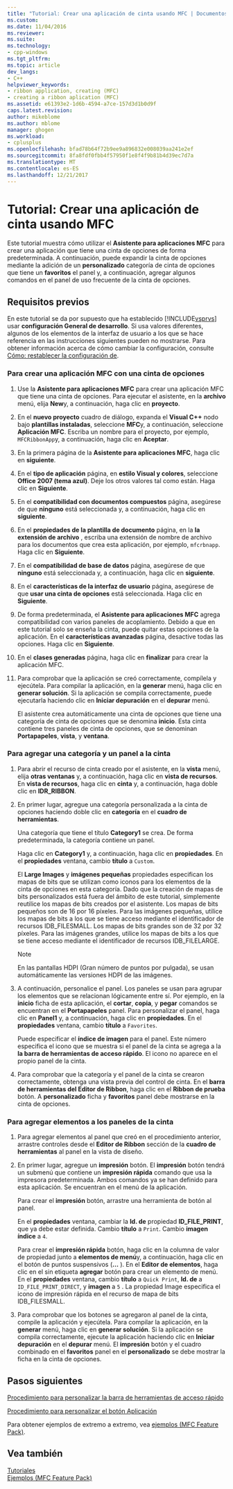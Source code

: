 ```yaml
---
title: "Tutorial: Crear una aplicación de cinta usando MFC | Documentos de Microsoft"
ms.custom: 
ms.date: 11/04/2016
ms.reviewer: 
ms.suite: 
ms.technology:
- cpp-windows
ms.tgt_pltfrm: 
ms.topic: article
dev_langs:
- C++
helpviewer_keywords:
- ribbon application, creating (MFC)
- creating a ribbon aplication (MFC)
ms.assetid: e61393e2-1d6b-4594-a7ce-157d3d1b0d9f
caps.latest.revision: 
author: mikeblome
ms.author: mblome
manager: ghogen
ms.workload:
- cplusplus
ms.openlocfilehash: bfad78b64f72b9ee9a896832e008039aa241e2ef
ms.sourcegitcommit: 8fa8fdf0fbb4f57950f1e8f4f9b81b4d39ec7d7a
ms.translationtype: MT
ms.contentlocale: es-ES
ms.lasthandoff: 12/21/2017
---
```

# <a name="walkthrough-creating-a-ribbon-application-by-using-mfc"></a>Tutorial: Crear una aplicación de cinta usando MFC
Este tutorial muestra cómo utilizar el **Asistente para aplicaciones MFC** para crear una aplicación que tiene una cinta de opciones de forma predeterminada. A continuación, puede expandir la cinta de opciones mediante la adición de un **personalizado** categoría de cinta de opciones que tiene un **favoritos** el panel y, a continuación, agregar algunos comandos en el panel de uso frecuente de la cinta de opciones.  
  
## <a name="prerequisites"></a>Requisitos previos  
 En este tutorial se da por supuesto que ha establecido [!INCLUDE[vsprvs](../assembler/masm/includes/vsprvs_md.md)] usar **configuración General de desarrollo**. Si usa valores diferentes, algunos de los elementos de la interfaz de usuario a los que se hace referencia en las instrucciones siguientes pueden no mostrarse. Para obtener información acerca de cómo cambiar la configuración, consulte [Cómo: restablecer la configuración de](http://msdn.microsoft.com/en-us/c95c51be-e609-4769-abba-65e6beedec76).  
  
### <a name="to-create-an-mfc-application-that-has-a-ribbon"></a>Para crear una aplicación MFC con una cinta de opciones  
  
1.  Use la **Asistente para aplicaciones MFC** para crear una aplicación MFC que tiene una cinta de opciones. Para ejecutar el asistente, en la **archivo** menú, elija **New**y, a continuación, haga clic en **proyecto**.  
  
2.  En el **nuevo proyecto** cuadro de diálogo, expanda el **Visual C++** nodo bajo **plantillas instaladas**, seleccione **MFC**y, a continuación, seleccione  **Aplicación MFC**. Escriba un nombre para el proyecto, por ejemplo, `MFCRibbonApp`y, a continuación, haga clic en **Aceptar**.  
  
3.  En la primera página de la **Asistente para aplicaciones MFC**, haga clic en **siguiente**.  
  
4.  En el **tipo de aplicación** página, en **estilo Visual y colores**, seleccione **Office 2007 (tema azul)**. Deje los otros valores tal como están. Haga clic en **Siguiente**.  
  
5.  En el **compatibilidad con documentos compuestos** página, asegúrese de que **ninguno** está seleccionada y, a continuación, haga clic en **siguiente**.  
  
6.  En el **propiedades de la plantilla de documento** página, en la **la extensión de archivo** , escriba una extensión de nombre de archivo para los documentos que crea esta aplicación, por ejemplo, `mfcrbnapp`. Haga clic en **Siguiente**.  
  
7.  En el **compatibilidad de base de datos** página, asegúrese de que **ninguno** está seleccionada y, a continuación, haga clic en **siguiente**.  
  
8.  En el **características de la interfaz de usuario** página, asegúrese de que **usar una cinta de opciones** está seleccionada. Haga clic en **Siguiente**.  
  
9. De forma predeterminada, el **Asistente para aplicaciones MFC** agrega compatibilidad con varios paneles de acoplamiento. Debido a que en este tutorial solo se enseña la cinta, puede quitar estas opciones de la aplicación. En el **características avanzadas** página, desactive todas las opciones. Haga clic en **Siguiente**.  
  
10. En el **clases generadas** página, haga clic en **finalizar** para crear la aplicación MFC.  
  
11. Para comprobar que la aplicación se creó correctamente, compílela y ejecútela. Para compilar la aplicación, en la **generar** menú, haga clic en **generar solución**. Si la aplicación se compila correctamente, puede ejecutarla haciendo clic en **Iniciar depuración** en el **depurar** menú.  
  
     El asistente crea automáticamente una cinta de opciones que tiene una categoría de cinta de opciones que se denomina **inicio**. Esta cinta contiene tres paneles de cinta de opciones, que se denominan **Portapapeles**, **vista**, y **ventana**.  
  
### <a name="to-add-a-category-and-panel-to-the-ribbon"></a>Para agregar una categoría y un panel a la cinta  
  
1.  Para abrir el recurso de cinta creado por el asistente, en la **vista** menú, elija **otras ventanas** y, a continuación, haga clic en **vista de recursos**. En **vista de recursos**, haga clic en **cinta** y, a continuación, haga doble clic en **IDR_RIBBON**.  
  
2.  En primer lugar, agregue una categoría personalizada a la cinta de opciones haciendo doble clic en **categoría** en el **cuadro de herramientas**.  
  
     Una categoría que tiene el título **Category1** se crea. De forma predeterminada, la categoría contiene un panel.  
  
     Haga clic en **Category1** y, a continuación, haga clic en **propiedades**. En el **propiedades** ventana, cambio **título** a `Custom`.  
  
     El **Large Images** y **imágenes pequeñas** propiedades especifican los mapas de bits que se utilizan como iconos para los elementos de la cinta de opciones en esta categoría. Dado que la creación de mapas de bits personalizados está fuera del ámbito de este tutorial, simplemente reutilice los mapas de bits creados por el asistente. Los mapas de bits pequeños son de 16 por 16 píxeles. Para las imágenes pequeñas, utilice los mapas de bits a los que se tiene acceso mediante el identificador de recursos IDB_FILESMALL. Los mapas de bits grandes son de 32 por 32 píxeles. Para las imágenes grandes, utilice los mapas de bits a los que se tiene acceso mediante el identificador de recursos IDB_FILELARGE.  
  
    > [!NOTE]
    >  En las pantallas HDPI (Gran número de puntos por pulgada), se usan automáticamente las versiones HDPI de las imágenes.  
  
3.  A continuación, personalice el panel. Los paneles se usan para agrupar los elementos que se relacionan lógicamente entre sí. Por ejemplo, en la **inicio** ficha de esta aplicación, el **cortar**, **copia**, y **pegar** comandos se encuentran en el  **Portapapeles** panel. Para personalizar el panel, haga clic en **Panel1** y, a continuación, haga clic en **propiedades**. En el **propiedades** ventana, cambio **título** a `Favorites`.  
  
     Puede especificar el **índice de imagen** para el panel. Este número especifica el icono que se muestra si el panel de la cinta se agrega a la **la barra de herramientas de acceso rápido**. El icono no aparece en el propio panel de la cinta.  
  
4.  Para comprobar que la categoría y el panel de la cinta se crearon correctamente, obtenga una vista previa del control de cinta. En el **barra de herramientas del Editor de Ribbon**, haga clic en el **Ribbon de prueba** botón. A **personalizado** ficha y **favoritos** panel debe mostrarse en la cinta de opciones.  
  
### <a name="to-add-elements-to-the-ribbon-panels"></a>Para agregar elementos a los paneles de la cinta  
  
1.  Para agregar elementos al panel que creó en el procedimiento anterior, arrastre controles desde el **Editor de Ribbon** sección de la **cuadro de herramientas** al panel en la vista de diseño.  
  
2.  En primer lugar, agregue un **impresión** botón. El **impresión** botón tendrá un submenú que contiene un **impresión rápida** comando que usa la impresora predeterminada. Ambos comandos ya se han definido para esta aplicación. Se encuentran en el menú de la aplicación.  
  
     Para crear el **impresión** botón, arrastre una herramienta de botón al panel.  
  
     En el **propiedades** ventana, cambiar la **Id. de** propiedad **ID_FILE_PRINT**, que ya debe estar definida. Cambio **título** a `Print`. Cambio **imagen índice** a `4`.  
  
     Para crear el **impresión rápida** botón, haga clic en la columna de valor de propiedad junto a **elementos de menú**y, a continuación, haga clic en el botón de puntos suspensivos (**...** ). En el **Editor de elementos**, haga clic en el sin etiqueta **agregar** botón para crear un elemento de menú. En el **propiedades** ventana, cambio **título** a `Quick Print`, **Id. de** a `ID_FILE_PRINT_DIRECT`, y **imagen** a `5` . La propiedad Image especifica el icono de impresión rápida en el recurso de mapa de bits IDB_FILESMALL.  
  
3.  Para comprobar que los botones se agregaron al panel de la cinta, compile la aplicación y ejecútela. Para compilar la aplicación, en la **generar** menú, haga clic en **generar solución**. Si la aplicación se compila correctamente, ejecute la aplicación haciendo clic en **Iniciar depuración** en el **depurar** menú. El **impresión** botón y el cuadro combinado en el **favoritos** panel en el **personalizado** se debe mostrar la ficha en la cinta de opciones.  
  
## <a name="next-steps"></a>Pasos siguientes  
 [Procedimiento para personalizar la barra de herramientas de acceso rápido](../mfc/how-to-customize-the-quick-access-toolbar.md)  
  
 [Procedimiento para personalizar el botón Aplicación](../mfc/how-to-customize-the-application-button.md)  
  
 Para obtener ejemplos de extremo a extremo, vea [ejemplos (MFC Feature Pack)](../visual-cpp-samples.md).  
  
## <a name="see-also"></a>Vea también  
 [Tutoriales](../mfc/walkthroughs-mfc.md)   
 [Ejemplos (MFC Feature Pack)](../visual-cpp-samples.md)

